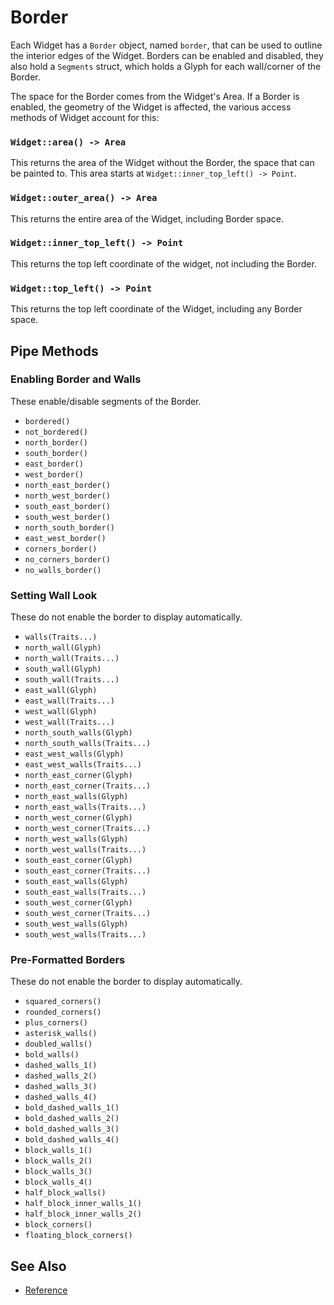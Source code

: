 # Border

Each Widget has a `Border` object, named `border`, that can be used to outline
the interior edges of the Widget. Borders can be enabled and disabled, they also
hold a `Segments` struct, which holds a Glyph for each wall/corner of the
Border.

The space for the Border comes from the Widget's Area. If a Border is enabled,
the geometry of the Widget is affected, the various access methods of Widget
account for this:

### `Widget::area() -> Area`

This returns the area of the Widget without the Border, the space that can be
painted to. This area starts at `Widget::inner_top_left() -> Point`.

### `Widget::outer_area() -> Area`

This returns the entire area of the Widget, including Border space.

### `Widget::inner_top_left() -> Point`

This returns the top left coordinate of the widget, not including the Border.

### `Widget::top_left() -> Point`

This returns the top left coordinate of the Widget, including any Border space.

## Pipe Methods

### Enabling Border and Walls

These enable/disable segments of the Border.

- `bordered()`
- `not_bordered()`
- `north_border()`
- `south_border()`
- `east_border()`
- `west_border()`
- `north_east_border()`
- `north_west_border()`
- `south_east_border()`
- `south_west_border()`
- `north_south_border()`
- `east_west_border()`
- `corners_border()`
- `no_corners_border()`
- `no_walls_border()`

### Setting Wall Look

These do not enable the border to display automatically.

- `walls(Traits...)`
- `north_wall(Glyph)`
- `north_wall(Traits...)`
- `south_wall(Glyph)`
- `south_wall(Traits...)`
- `east_wall(Glyph)`
- `east_wall(Traits...)`
- `west_wall(Glyph)`
- `west_wall(Traits...)`
- `north_south_walls(Glyph)`
- `north_south_walls(Traits...)`
- `east_west_walls(Glyph)`
- `east_west_walls(Traits...)`
- `north_east_corner(Glyph)`
- `north_east_corner(Traits...)`
- `north_east_walls(Glyph)`
- `north_east_walls(Traits...)`
- `north_west_corner(Glyph)`
- `north_west_corner(Traits...)`
- `north_west_walls(Glyph)`
- `north_west_walls(Traits...)`
- `south_east_corner(Glyph)`
- `south_east_corner(Traits...)`
- `south_east_walls(Glyph)`
- `south_east_walls(Traits...)`
- `south_west_corner(Glyph)`
- `south_west_corner(Traits...)`
- `south_west_walls(Glyph)`
- `south_west_walls(Traits...)`

### Pre-Formatted Borders

These do not enable the border to display automatically.

- `squared_corners()`
- `rounded_corners()`
- `plus_corners()`
- `asterisk_walls()`
- `doubled_walls()`
- `bold_walls()`
- `dashed_walls_1()`
- `dashed_walls_2()`
- `dashed_walls_3()`
- `dashed_walls_4()`
- `bold_dashed_walls_1()`
- `bold_dashed_walls_2()`
- `bold_dashed_walls_3()`
- `bold_dashed_walls_4()`
- `block_walls_1()`
- `block_walls_2()`
- `block_walls_3()`
- `block_walls_4()`
- `half_block_walls()`
- `half_block_inner_walls_1()`
- `half_block_inner_walls_2()`
- `block_corners()`
- `floating_block_corners()`

## See Also

- [Reference](https://a-n-t-h-o-n-y.github.io/CPPurses/classcppurses_1_1Border.html)
